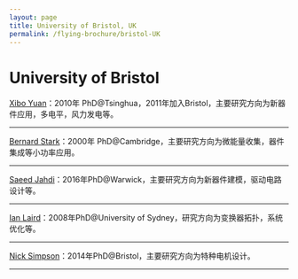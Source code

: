 ```yaml
---
layout: page
title: University of Bristol, UK
permalink: /flying-brochure/bristol-UK
---
```

# University of Bristol

[Xibo Yuan](http://www.bris.ac.uk/engineering/people/xibo-yuan/index.html)：2010年 PhD@Tsinghua，2011年加入Bristol，主要研究方向为新器件应用，多电平，风力发电等。

---

[Bernard Stark](http://www.bristol.ac.uk/engineering/people/bernard-h-stark/index.html)：2000年 PhD@Cambridge，主要研究方向为微能量收集，器件集成等小功率应用。

---

[Saeed Jahdi](http://www.bristol.ac.uk/engineering/people/saeed-jahdi/index.html)：2016年PhD@Warwick，主要研究方向为新器件建模，驱动电路设计等。

---

[Ian Laird](http://www.bristol.ac.uk/engineering/people/ian-d-laird/overview.html)：2008年PhD@University of Sydney，研究方向为变换器拓扑，系统优化等。

---

[Nick Simpson](http://www.bristol.ac.uk/engineering/people/nick-simpson/index.html)：2014年PhD@Bristol，主要研究方向为特种电机设计。

---
